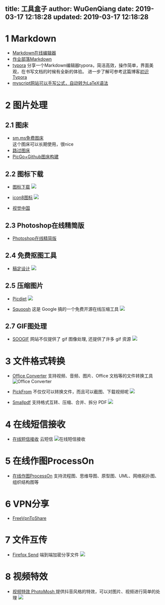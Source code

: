 title: 工具盒子
author: WuGenQiang
date: 2019-03-17 12:18:28
updated: 2019-03-17 12:18:28
---
# 1 Markdown

* [Markdown在线编辑器](https://pandao.github.io/editor.md/)
* [作业部落Markdown](https://www.zybuluo.com/mdeditor)
* [typora](https://typora.io/) 分享一个Markdown编辑器typora，简洁高效，操作简单，界面美观，在书写文档的时候有全新的体验。
进一步了解可参考这篇博客[初识Typora](https://blog.csdn.net/mingzhuo_126/article/details/79941450)
* [myscript网站可以手写公式，自动转为LaTeX语法](https://webdemo.myscript.com/)

# 2 图片处理

 ## 2.1 图床

* [sm.ms免费图床](https://sm.ms/)     
这个图床可以长期使用，很nice
* [路过图床](https://imgchr.com/)
* [PicGo+Github图床构建](https://blog.enjoytoshare.club/article/hexo-do-optimization-picture.html)

 ## 2.2 图标下载

* [图标下载](https://www.iconfont.cn/)
![](https://raw.githubusercontent.com/wugenqiang/PictureBed/master/pictures/20190427114906.png)

* [icon8图标](https://icons8.cn/)
![](https://raw.githubusercontent.com/wugenqiang/PictureBed/master/pictures/20190427115034.png)

* [视觉中国](https://www.vcg.com/)

## 2.3 Photoshop在线精简版

* [Photoshop在线精简版](https://www.uupoop.com/)

## 2.4 免费抠图工具

* [稿定设计](https://www.gaoding.com/koutu)
![](https://raw.githubusercontent.com/wugenqiang/PictureBed/master/pictures/20190427112421.png)

## 2.5 压缩图片
* [Picdiet](https://www.picdiet.com/zh-cn)
![](https://raw.githubusercontent.com/wugenqiang/PictureBed/master/pictures/20190427112632.png)

* [Squoosh](https://squoosh.app/)
这是 Google 搞的一个免费开源在线压缩工具
![](https://raw.githubusercontent.com/wugenqiang/PictureBed/master/pictures/20190427114055.png)

## 2.7 GIF图处理
* [SOOGIF](http://)
网站不仅提供了 gif 图像处理, 还提供了许多 gif 资源
![](https://raw.githubusercontent.com/wugenqiang/PictureBed/master/pictures/20190427114338.png)
# 3 文件格式转换
* [Office Converter](https://cn.office-converter.com/)
支持视频、音频、图片、Office 文档等的文件转换工具
![Office Converter](https://raw.githubusercontent.com/wugenqiang/PictureBed/master/pictures/gif007.gif)

* [PickFrom](https://zh.pickfrom.net/)
不仅仅可以转换文件，而且可以截图、下载视频呢
![](https://raw.githubusercontent.com/wugenqiang/PictureBed/master/pictures/20190427105235.png)

* [Smallpdf](https://smallpdf.com/)
支持格式互转、压缩、合并、拆分 PDF
![](https://raw.githubusercontent.com/wugenqiang/PictureBed/master/pictures/20190427111522.png)

# 4 在线短信接收

* [在线短信接收](https://www.pdflibr.com/) 云短信
![在线短信接收](https://raw.githubusercontent.com/wugenqiang/PictureBed/master/pictures/20190427104808.png)


# 5 在线作图ProcessOn

* [在线作图ProcessOn](https://www.processon.com/)   支持流程图、思维导图、原型图、UML、网络拓扑图、组织结构图等

# 6 VPN分享

* [FreeVpnToShare](https://blog.enjoytoshare.club/article/FreeVpnToShare.html)

# 7 文件互传
* [Firefox Send](https://send.firefox.com/)
端到端加密分享文件
![](https://raw.githubusercontent.com/wugenqiang/PictureBed/master/pictures/20190427110410.png)

# 8 视频特效
* [视频特效 PhotoMosh ](https://photomosh.com/)
提供抖音风格的特效，可以对图片、视频进行简单的处理
![](https://raw.githubusercontent.com/wugenqiang/PictureBed/master/pictures/20190427112047.png)